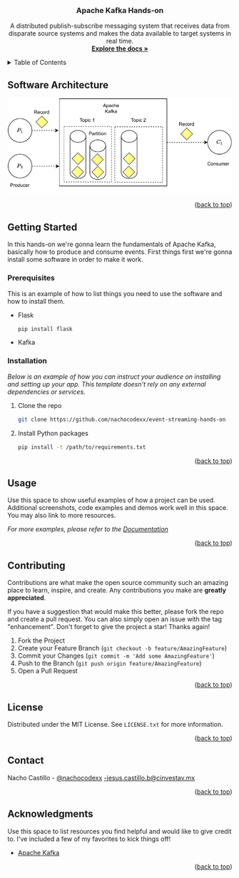<div id="top"></div>

<!-- PROJECT LOGO -->
<br />
<div align="center">

  <h3 align="center">Apache Kafka  Hands-on</h3>

  <p align="center">A distributed publish-subscribe messaging system that receives data from disparate source systems and makes the data available to target systems in real time.
    <br />
    <a href="https://kafka.apache.org/documentation/"><strong>Explore the docs »</strong></a>
    <br />
</div>



<!-- TABLE OF CONTENTS -->
<details>
  <summary>Table of Contents</summary>
  <ol>
    <li>
      <a href="#getting-started">Getting Started</a>
      <ul>
        <li><a href="#prerequisites">Prerequisites</a></li>
        <li><a href="#installation">Installation</a></li>
      </ul>
    </li>
    <li><a href="#usage">Usage</a></li>
    <li><a href="#contributing">Contributing</a></li>
    <li><a href="#license">License</a></li>
    <li><a href="#contact">Contact</a></li>
    <li><a href="#acknowledgments">Acknowledgments</a></li>
  </ol>
</details>



<!-- ABOUT THE PROJECT -->
## Software Architecture

<a href="#">
<img src="imgs/archi.pdf" alt="architecture">
</a>



<p align="right">(<a href="#top">back to top</a>)</p>

<!-- GETTING STARTED -->
## Getting Started

In this hands-on we're gonna learn the fundamentals of Apache Kafka, basically how to produce and consume events. First things first we're gonna install some software in order to make it work.


### Prerequisites

This is an example of how to list things you need to use the software and how to install them.
* Flask
  ```sh
  pip install flask
  ```
* Kafka 

### Installation

_Below is an example of how you can instruct your audience on installing and setting up your app. This template doesn't rely on any external dependencies or services._

1. Clone the repo
   ```sh
   git clone https://github.com/nachocodexx/event-streaming-hands-on
   ```
2. Install Python packages
   ```sh
   pip install -t /path/to/requirements.txt
   ```

<p align="right">(<a href="#top">back to top</a>)</p>



<!-- USAGE EXAMPLES -->
## Usage

Use this space to show useful examples of how a project can be used. Additional screenshots, code examples and demos work well in this space. You may also link to more resources.

_For more examples, please refer to the [Documentation](https://example.com)_

<p align="right">(<a href="#top">back to top</a>)</p>



<!-- CONTRIBUTING -->
## Contributing

Contributions are what make the open source community such an amazing place to learn, inspire, and create. Any contributions you make are **greatly appreciated**.

If you have a suggestion that would make this better, please fork the repo and create a pull request. You can also simply open an issue with the tag "enhancement".
Don't forget to give the project a star! Thanks again!

1. Fork the Project
2. Create your Feature Branch (`git checkout -b feature/AmazingFeature`)
3. Commit your Changes (`git commit -m 'Add some AmazingFeature'`)
4. Push to the Branch (`git push origin feature/AmazingFeature`)
5. Open a Pull Request

<p align="right">(<a href="#top">back to top</a>)</p>



<!-- LICENSE -->
## License

Distributed under the MIT License. See `LICENSE.txt` for more information.

<p align="right">(<a href="#top">back to top</a>)</p>



<!-- CONTACT -->
## Contact

Nacho Castillo - [@nachocodexx](https://nachocodexx.github.io/) -jesus.castillo.b@cinvestav.mx

<p align="right">(<a href="#top">back to top</a>)</p>



<!-- ACKNOWLEDGMENTS -->
## Acknowledgments

Use this space to list resources you find helpful and would like to give credit to. I've included a few of my favorites to kick things off!

* [Apache Kafka](https://www.confluent.io/)

<p align="right">(<a href="#top">back to top</a>)</p>




